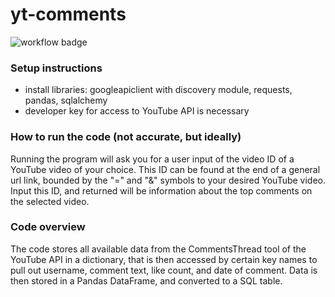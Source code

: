 # yt-comments
![workflow badge](https://github.com/conradparkzes/yt-comments/actions/workflows/style.yaml/badge.svg)
### Setup instructions
* install libraries: googleapiclient with discovery module, requests, pandas, 
sqlalchemy
* developer key for access to YouTube API is necessary

### How to run the code (not accurate, but ideally)
Running the program will ask you for a user input of the video ID of a YouTube
video of your choice. This ID can be found at the end of a general url link, 
bounded by the "=" and "&" symbols to your desired YouTube video. Input 
this ID, and returned will be information about the top comments on the 
selected video.

 ### Code overview
The code stores all available data from the CommentsThread tool of the 
YouTube API in a dictionary, that is then accessed by certain key names to
pull out username, comment text, like count, and date of comment.
Data is then stored in a Pandas DataFrame, and converted to a SQL table.